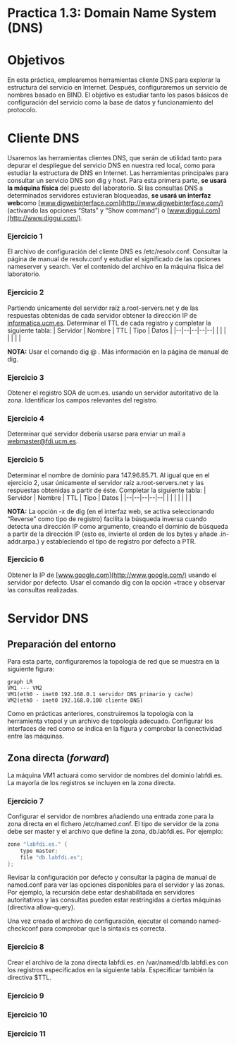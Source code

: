 # Practica 1.3: Domain Name System (DNS)

# Objetivos
En esta práctica, emplearemos herramientas cliente DNS para explorar la estructura del servicio en Internet. Después, configuraremos un servicio de nombres basado en BIND. El objetivo es estudiar tanto los pasos básicos de configuración del servicio como la base de datos y funcionamiento del protocolo.

# Cliente DNS
Usaremos las herramientas clientes DNS, que serán de utilidad tanto para depurar el despliegue del servicio DNS en nuestra red local, como para estudiar la estructura de DNS en Internet. Las herramientas principales para consultar un servicio DNS son dig y host. Para esta primera parte,  **se usará la máquina física**  del puesto del laboratorio. Si las consultas DNS a determinados servidores estuvieran bloqueadas,  **se usará un interfaz web**como  [www.digwebinterface.com](http://www.digwebinterface.com/)  (activando las opciones “Stats” y “Show command”) o  [www.diggui.com](http://www.diggui.com/).

### Ejercicio 1
El archivo de configuración del cliente DNS es /etc/resolv.conf. Consultar la página de manual de resolv.conf y estudiar el significado de las opciones nameserver y search. Ver el contenido del archivo en la máquina física del laboratorio.

### Ejercicio 2 
Partiendo únicamente del servidor raíz a.root-servers.net y de las respuestas obtenidas de cada servidor obtener la dirección IP de  [informatica.ucm.es](http://informatica.ucm.es/). Determinar el TTL de cada registro y completar la siguiente tabla:
| Servidor | Nombre | TTL | Tipo | Datos | 
|--|--|--|--|--|
|  |  |  |  |  |  |

**NOTA:** Usar el comando dig @<servidor> <nombre> <tipo>. Más información en la página de manual de dig.

### Ejercicio 3 
Obtener el registro SOA de ucm.es. usando un servidor autoritativo de la zona. Identificar los campos relevantes del registro.

### Ejercicio 4
Determinar qué servidor debería usarse para enviar un mail a  [webmaster@fdi.ucm.es](mailto:webmaster@fdi.ucm.es).

### Ejercicio 5
Determinar el nombre de dominio para 147.96.85.71. Al igual que en el ejercicio 2, usar únicamente el servidor raíz a.root-servers.net y las respuestas obtenidas a partir de éste. Completar la siguiente tabla:
| Servidor | Nombre | TTL | Tipo | Datos | 
|--|--|--|--|--|
|  |  |  |  |  |  |

**NOTA:** La opción -x de dig (en el interfaz web, se activa seleccionando “Reverse” como tipo de registro) facilita la búsqueda inversa cuando detecta una dirección IP como argumento, creando el dominio de búsqueda a partir de la dirección IP (esto es, invierte el orden de los bytes y añade .in-addr.arpa.) y estableciendo el tipo de registro por defecto a PTR.

### Ejercicio 6
Obtener la IP de  [www.google.com](http://www.google.com/)  usando el servidor por defecto. Usar el comando dig con la opción +trace y observar las consultas realizadas.
# Servidor DNS
## Preparación del entorno
Para esta parte, configuraremos la topología de red que se muestra en la siguiente figura:

```mermaid
graph LR
VM1 --- VM2
VM1(eth0 - inet0 192.168.0.1 servidor DNS primario y cache)
VM2(eth0 - inet0 192.168.0.100 cliente DNS)
```
Como en prácticas anteriores, construiremos la topología con la herramienta vtopol y un archivo de topología adecuado. Configurar los interfaces de red como se indica en la figura y comprobar la conectividad entre las máquinas.

## Zona directa (_forward_)
La máquina VM1 actuará como servidor de nombres del dominio labfdi.es. La mayoría de los registros se incluyen en la zona directa.

### Ejercicio 7
Configurar el servidor de nombres añadiendo una entrada zone para la zona directa en el fichero /etc/named.conf. El tipo de servidor de la zona debe ser master y el archivo que define la zona, db.labfdi.es. Por ejemplo:
```c
zone "labfdi.es." {
	type master;
	file "db.labfdi.es";
};
```
Revisar la configuración por defecto y consultar la página de manual de named.conf para ver las opciones disponibles para el servidor y las zonas. Por ejemplo, la recursión debe estar deshabilitada en servidores autoritativos y las consultas pueden estar restringidas a ciertas máquinas (directiva allow-query).

Una vez creado el archivo de configuración, ejecutar el comando named-checkconf para comprobar que la sintaxis es correcta.
### Ejercicio 8
Crear el archivo de la zona directa labfdi.es. en /var/named/db.labfdi.es con los registros especificados en la siguiente tabla. Especificar también la directiva $TTL.

### Ejercicio 9
### Ejercicio 10
### Ejercicio 11



<!--stackedit_data:
eyJoaXN0b3J5IjpbLTc0MTAzNDk2Nl19
-->